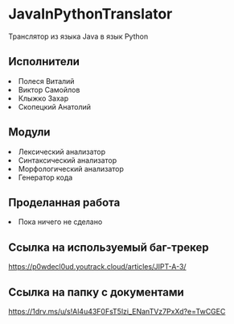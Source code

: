 # JavaInPythonTranslator
Транслятор из языка Java в язык Python

## Исполнители
<li> Полеся Виталий </li>
<li> Виктор Самойлов </li>
<li> Клыжко Захар </li>
<li> Скопецкий Анатолий </li>

## Модули
<li> Лексический анализатор </li>
<li> Синтаксический анализатор </li>
<li> Морфологический анализатор </li>
<li> Генератор кода </li>

## Проделанная работа
<li> Пока ничего не сделано </li>

## Ссылка на используемый баг-трекер
https://p0wdecl0ud.youtrack.cloud/articles/JIPT-A-3/

## Ссылка на папку с документами
https://1drv.ms/u/s!Al4u43F0FsT5lzi_ENanTVz7PxXd?e=TwCGEC
